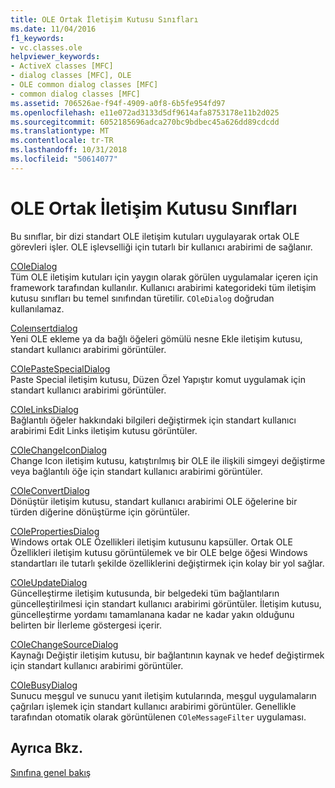 ```yaml
---
title: OLE Ortak İletişim Kutusu Sınıfları
ms.date: 11/04/2016
f1_keywords:
- vc.classes.ole
helpviewer_keywords:
- ActiveX classes [MFC]
- dialog classes [MFC], OLE
- OLE common dialog classes [MFC]
- common dialog classes [MFC]
ms.assetid: 706526ae-f94f-4909-a0f8-6b5fe954fd97
ms.openlocfilehash: e11e072ad3133d5df9614afa8753178e11b2d025
ms.sourcegitcommit: 6052185696adca270bc9bdbec45a626dd89cdcdd
ms.translationtype: MT
ms.contentlocale: tr-TR
ms.lasthandoff: 10/31/2018
ms.locfileid: "50614077"
---
```

# <a name="ole-common-dialog-classes"></a>OLE Ortak İletişim Kutusu Sınıfları

Bu sınıflar, bir dizi standart OLE iletişim kutuları uygulayarak ortak OLE görevleri işler. OLE işlevselliği için tutarlı bir kullanıcı arabirimi de sağlanır.

[COleDialog](../mfc/reference/coledialog-class.md)<br/>
Tüm OLE iletişim kutuları için yaygın olarak görülen uygulamalar içeren için framework tarafından kullanılır. Kullanıcı arabirimi kategorideki tüm iletişim kutusu sınıfları bu temel sınıfından türetilir. `COleDialog` doğrudan kullanılamaz.

[Coleınsertdialog](../mfc/reference/coleinsertdialog-class.md)<br/>
Yeni OLE ekleme ya da bağlı öğeleri gömülü nesne Ekle iletişim kutusu, standart kullanıcı arabirimi görüntüler.

[COlePasteSpecialDialog](../mfc/reference/colepastespecialdialog-class.md)<br/>
Paste Special iletişim kutusu, Düzen Özel Yapıştır komut uygulamak için standart kullanıcı arabirimi görüntüler.

[COleLinksDialog](../mfc/reference/colelinksdialog-class.md)<br/>
Bağlantılı öğeler hakkındaki bilgileri değiştirmek için standart kullanıcı arabirimi Edit Links iletişim kutusu görüntüler.

[COleChangeIconDialog](../mfc/reference/colechangeicondialog-class.md)<br/>
Change Icon iletişim kutusu, katıştırılmış bir OLE ile ilişkili simgeyi değiştirme veya bağlantılı öğe için standart kullanıcı arabirimi görüntüler.

[COleConvertDialog](../mfc/reference/coleconvertdialog-class.md)<br/>
Dönüştür iletişim kutusu, standart kullanıcı arabirimi OLE öğelerine bir türden diğerine dönüştürme için görüntüler.

[COlePropertiesDialog](../mfc/reference/colepropertiesdialog-class.md)<br/>
Windows ortak OLE Özellikleri iletişim kutusunu kapsüller. Ortak OLE Özellikleri iletişim kutusu görüntülemek ve bir OLE belge öğesi Windows standartları ile tutarlı şekilde özelliklerini değiştirmek için kolay bir yol sağlar.

[COleUpdateDialog](../mfc/reference/coleupdatedialog-class.md)<br/>
Güncelleştirme iletişim kutusunda, bir belgedeki tüm bağlantıların güncelleştirilmesi için standart kullanıcı arabirimi görüntüler. İletişim kutusu, güncelleştirme yordamı tamamlanana kadar ne kadar yakın olduğunu belirten bir İlerleme göstergesi içerir.

[COleChangeSourceDialog](../mfc/reference/colechangesourcedialog-class.md)<br/>
Kaynağı Değiştir iletişim kutusu, bir bağlantının kaynak ve hedef değiştirmek için standart kullanıcı arabirimi görüntüler.

[COleBusyDialog](../mfc/reference/colebusydialog-class.md)<br/>
Sunucu meşgul ve sunucu yanıt iletişim kutularında, meşgul uygulamaların çağrıları işlemek için standart kullanıcı arabirimi görüntüler. Genellikle tarafından otomatik olarak görüntülenen `COleMessageFilter` uygulaması.

## <a name="see-also"></a>Ayrıca Bkz.

[Sınıfına genel bakış](../mfc/class-library-overview.md)

